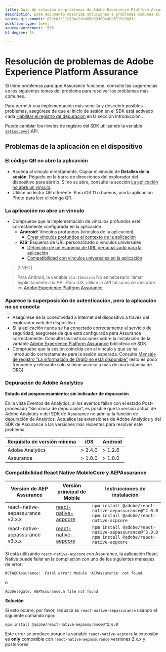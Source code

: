 ```yaml
---
title: Guía de solución de problemas de Adobe Experience Platform Assurance
description: Este documento describe soluciones a problemas comunes al utilizar Adobe Experience Platform Assurance.
source-git-commit: 07dc01c11c79ac2dad05d89309cabb5715c0b63c
workflow-type: tm+mt
source-wordcount: '526'
ht-degree: 3%

---
```



# Resolución de problemas de Adobe Experience Platform Assurance

Si tiene problemas para que Assurance funcione, consulte las sugerencias en los siguientes temas del problema para resolver los problemas más comunes.

Para permitir una implementación más sencilla y descubrir posibles problemas, asegúrese de que el inicio de sesión en el SDK está activado cada [Habilitar el registro de depuración](https://developer.adobe.com/client-sdks/documentation/getting-started/enable-debug-logging/) en la sección Introducción .

Puede cambiar los niveles de registro del SDK utilizando la variable [`setLogLevel`](https://developer.adobe.com/client-sdks/documentation/mobile-core/api-reference/#setloglevel) API.

## Problemas de la aplicación en el dispositivo

### El código QR no abre la aplicación

* Acceda al vínculo directamente. Copiar el vínculo de **Detalles de la sesión**. Péguelo en la barra de direcciones del explorador del dispositivo para abrirlo. Si no se abre, consulte la sección [La aplicación no abre un vínculo](#app-does-not-open-link).
* Utilice un lector QR diferente. Para iOS 11 o buenos, use la aplicación Photo para leer el código QR.

### La aplicación no abre un vínculo

* Compruebe que la implementación de vínculos profundos esté correctamente configurada en la aplicación.
   * **Android:** Vínculos profundos (vínculos de la aplicación)
      * [Crear vínculos profundos al contexto de la aplicación](https://developer.android.com/training/app-links/deep-linking)
   * **iOS:** Esquema de URL personalizado o vínculos universales
      * [Definición de un esquema de URL personalizado para la aplicación](https://developer.apple.com/documentation/uikit/inter-process_communication/allowing_apps_and_websites_to_link_to_your_content/defining_a_custom_url_scheme_for_your_app)
      * [Compatibilidad con vínculos universales en la aplicación](https://developer.apple.com/documentation/uikit/inter-process_communication/allowing_apps_and_websites_to_link_to_your_content/supporting_universal_links_in_your_app)

>[!INFO]
>
>Para Android, la variable `startSession` No es necesario llamar explícitamente a la API. Para iOS, utilice la API tal como se describe en [Adobe Experience Platform Assurance](https://developer.adobe.com/client-sdks/documentation/platform-assurance-sdk/#register-aepassurance-with-mobile-core).

### Aparece la superposición de autenticación, pero la aplicación no se conecta

* Asegúrese de la conectividad a Internet del dispositivo a través del explorador web del dispositivo.
* Si la aplicación nunca se ha conectado correctamente al servicio de seguridad, asegúrese de que está configurada para Assurance correctamente. Consulte las instrucciones sobre la instalación de la variable [Adobe Experience Platform Assurance](./tutorials/implement-assurance.md) biblioteca de SDK.
* Compruebe que la sesión coincida con el vínculo y que se ha introducido correctamente para la sesión esperada. Consulte [Mensaje de registro &quot;La información de OrgID no está disponible&quot;](https://developer.adobe.com/client-sdks/documentation/platform-assurance-sdk/common-issues/#orgid-information-is-not-available) (esto es poco frecuente y relevante solo si tiene acceso a más de una instancia de ORG).

### Depuración de Adobe Analytics

**Estado del posprocesamiento: sin indicador de depuración**

En la vista Eventos de Analytics, si los eventos fallan con el estado Post-procesado &quot;Sin marca de depuración&quot;, es posible que la versión actual de Adobe Analytics o del SDK de Assurance no admita la función de depuración de Analytics.
Actualice las extensiones de Adobe Analytics y del SDK de Assurance a las versiones más recientes para resolver este problema.

| Requisito de versión mínima | iOS | Android |
| --------------------------- | --- | ------- |
| Adobe Analytics | > 2.4.0 | > 1.2.6 |
| Assurance | > 1.0.0 | > 1.0.0 |

### Compatibilidad React Native MobileCore y AEPAssurance

| Versión de AEP Assurance | Versión principal de Mobile | Instrucciones de instalación |
| --------------------- | ------------------- | ------------------- |
| react-native-aepassurance v2.x.x | [react-native-acpcore](https://www.npmjs.com/package/@adobe/react-native-acpcore) | `npm install @adobe/react-native-aepassurance@^2.0.0` <br/>`npm install @adobe/react-native-acpcore` |
| react-native-aepassurance v3.x.x | [react-native-aepcore](https://www.npmjs.com/package/@adobe/react-native-aepcore) | `npm install @adobe/react-native-aepassurance@^3.0.0` <br/>`npm install @adobe/react-native-aepcore` |

Si está utilizando `react-native-acpcore` con Assurance, la aplicación React Native puede fallar en la compilación con uno de los siguientes mensajes de error:

```
RCTAEPAssurance:  Fatal error: Module 'AEPAssurance' not found
```

o

```
AppDelegate: AEPAssurance.h file not found
```

**Solución**

Si esto ocurre, por favor, reduzca su `react-native-aepassurance` usando el siguiente comando npm:

```shell
npm install @adobe/react-native-aepassurance@^2.0.0
```

Este error se produce porque la variable `react-native-acpcore` la extensión es **only** compatible con `react-native-aepassurance` versiones 2.x.x y posteriores.
